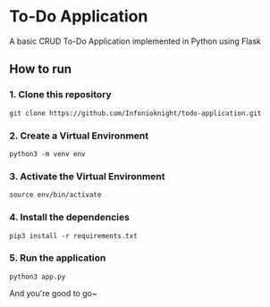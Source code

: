 # To-Do Application

 A basic CRUD To-Do Application implemented in Python using Flask

## How to run

### 1. Clone this repository
```
git clone https://github.com/Infonioknight/todo-application.git
```

### 2. Create a Virtual Environment
```
python3 -m venv env
```

### 3. Activate the Virtual Environment
```
source env/bin/activate
```

### 4. Install the dependencies
```
pip3 install -r requirements.txt
```

### 5. Run the application
```
python3 app.py
```
And you're good to go~

